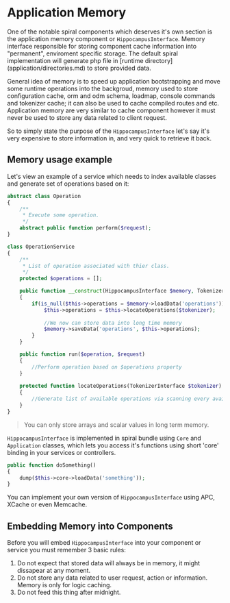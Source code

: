 # Application Memory
One of the notable spiral components which deserves it's own section is the application memory component or `HippocampusInterface`. Memory interface responsible
for storing component cache information into "permanent", enviroment specific storage. The default spiral implementation will generate php file in [runtime
directory] (application/directories.md) to store provided data.

General idea of memory is to speed up application bootstrapping and move some runtime operations into the backgroud, memory used to store configuration cache,
orm and odm schema, loadmap, console commands and tokenizer cache; it can also be used to cache compiled routes and etc. Application memory are very similar to cache component however it must never be used to store any data related to client request.

So to simply state the purpose of the `HippocampusInterface` let's say it's very expensive to store information in, and very quick to retrieve it back.

## Memory usage example
Let's view an example of a service which needs to index available classes and generate set of operations based on it:

```php
abstract class Operation 
{
    /**
     * Execute some operation.
     */
    abstract public function perform($request);
}

class OperationService 
{
    /**
     * List of operation associated with thier class.
     */
    protected $operations = [];

    public function __construct(HippocampusInterface $memory, TokenizerInterface $tokenizer)
    {
        if(is_null($this->operations = $memory->loadData('operations')) {
            $this->operations = $this->locateOperations($tokenizer);
            
            //We now can store data into long time memory
            $memory->saveData('operations', $this->operations); 
        }
    }

    public function run($operation, $request)
    {
        //Perform operation based on $operations property
    }
    
    protected function locateOperations(TokenizerInterface $tokenizer)
    {
        //Generate list of available operations via scanning every available class
    }
}
```

> You can only store arrays and scalar values in long term memory.

`HippocampusInterface` is implemented in spiral bundle using `Core` and `Application` classes, which lets you access it's functions using short 'core' binding in your services or controllers.

```php
public function doSomething()
{
    dump($this->core->loadData('something'));
}
```

You can implement your own version of `HippocampusInterface` using APC, XCache or even Memcache. 

## Embedding Memory into Components
Before you will embed `HippocampusInterface` into your component or service you must remember 3 basic rules:
1) Do not expect that stored data will always be in memory, it might dissapear at any moment.
2) Do not store any data related to user request, action or information. Memory is only for logic caching.
3) Do not feed this thing after midnight.